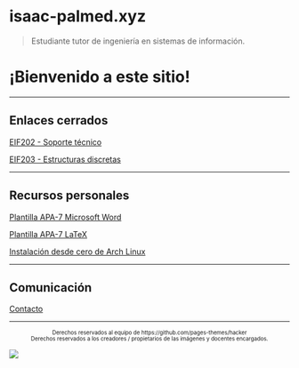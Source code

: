 # isaac-palmed.xyz

> Estudiante tutor de ingeniería en sistemas de información.

# ¡Bienvenido a este sitio!

***

## Enlaces cerrados

[EIF202 - Soporte técnico](eif202/portadaeif202.md)

[EIF203 - Estructuras discretas](eif203/portadaeif203.md)

***

## Recursos personales

[Plantilla APA-7 Microsoft Word](plantillas/plantillaword.md)

[Plantilla APA-7 LaTeX](plantillas/plantillalatex.md)

[Instalación desde cero de Arch Linux](plantillas/arch.md)

***

## Comunicación

[Contacto](/contacto.md)

***

<!---
<center><sub><sup>Esta página web fue creada con fines académicos, y de acceso personal. De ninguna manera representa o vincula oficialmente a alguna institución.</sup></sub></center>

<center><sub><sup>Su dominio es financiado, y es propiedad del autor, por lo que los contenidos publicados se distribuyen bajo las licencias que este determine, y se respetan los derechos de los autores originales.</sup></sub></center>

<center><sub><sup>En caso contrario de ser especificado, el contenido publicado no necesariamente tiene validez académica, y el autor no se hace responsable en ningún caso del uso que se le dé.</sup></sub></center>

<center><sub><sup>Al usar, copiar o distribuir este proyecto o sus contenidos, usted acepta los términos anteriormente expuestos.</sup></sub></center>
-->

<center><sub><sup>Derechos reservados al equipo de https://github.com/pages-themes/hacker</sup></sub></center>

<center><sub><sup>Derechos reservados a los creadores / propietarios de las imágenes y docentes encargados.</sup></sub></center>

![](https://img.shields.io/badge/License-CC\_BY--SA\_4.0-lightgrey.svg)